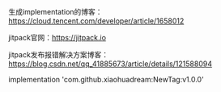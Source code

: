 生成implementation的博客：https://cloud.tencent.com/developer/article/1658012 

jitpack官网：https://jitpack.io 

jitpack发布报错解决方案博客：https://blog.csdn.net/qq_41885673/article/details/121588094

implementation 'com.github.xiaohuadream:NewTag:v1.0.0'
